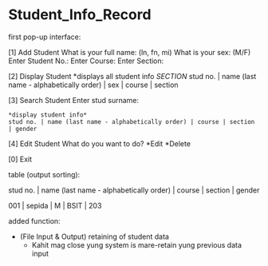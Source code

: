 # Student_Info_Record

first pop-up interface:



[1] Add Student
	What is your full name: (ln, fn, mi)
	What is your sex: (M/F)
	Enter Student No.:
	Enter Course:
	Enter Section:
	
[2] Display Student
	*displays all student info
					*SECTION*
	stud no. | name (last name - alphabetically order) | sex | course | section

[3] Search Student
	Enter stud surname:
	
	*display student info*
	stud no. | name (last name - alphabetically order) | course | section | gender

[4] Edit Student
	What do you want to do?
		*Edit
		*Delete

[0] Exit


table  (output sorting):

stud no. | name (last name - alphabetically order) | course | section | gender

001 | sepida | M | BSIT | 203


added function:

* (File Input & Output) retaining of student data
    - Kahit mag close yung system is mare-retain yung previous data input
